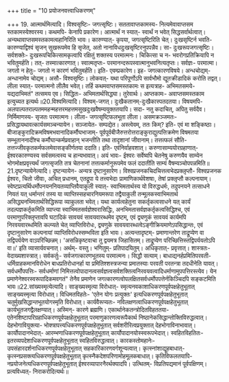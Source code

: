 +++
title = "10 प्रयोजनवत्त्वाधिकरणम्"

+++
19. आत्मार्थमित्यादि। विश्वसृष्टिः- जगत्सृष्टिः। सततावाप्तकामस्य- नित्यमेवावाप्तसम स्तकामस्येश्वरस्य। कथमपि- केनापि प्रकारेण। आत्मार्थं न स्यात्- स्वार्थं न भवेत् सिद्धसर्वार्थत्वात्। अन्यथावाप्तसमस्तकामत्वहानिरिति भावः। कारुण्यात्- कृपया, जगत्सृष्टिरिति चेत्। दुःखसृष्टिर्न भवति- कारुण्याद्विश्वं सृजन् सुखरूपमेव हि सृजेत्, अतो नानाविधदुःखसृष्टिरनुपपन्नैव। सा- दुःखरूपजगत्सृष्टिः। सर्वशक्तेः- दुःखरूपचिकित्सामकृत्वापि रक्षितुं शक्तस्य परमात्मनः। चिकित्सा च न- भवरोगप्रतिक्रियापि न भवितुमर्हति। तत्- तस्मात्कारणात्। स्वात्मतृप्तः- परमानन्दरूपस्वात्मानुभवनित्यतृप्तः। सर्वज्ञः- परमात्मा। जगतो न हेतुः- जगतो न कारणं भवितुमर्हति। इति- एवम्प्रकारेण। इह- जगत्कारणविषये। अन्धचोद्यम्- अन्धानामेव चोद्यम्। असौ- विश्वसृष्टिः। लोकवत्- यथा परिपूर्णोऽपि सार्वभौमो द्यूतक्रीडादिकं करोति तद्वत्। लीला स्यात्- परमात्मनो लीलैव भवेत्। तर्हि कथमवाप्तसमस्तकामः स इत्यत्राह- अभिमतसमये- यद्यदाभिमतं" तत्समय एव। सिद्धितः- अभिमतार्थसिद्ध्या। तुरेवार्थः। आप्तकामः- अवाप्तसमस्तकाम इत्युच्यत इत्यर्थः॥20.विश्वमित्यादि। विश्वम्-जगत्। दुःखैकतानम्-दुःखैकास्पतदतया। विषयमपि- अलपाल्पतराल्पतममहन्महत्तरमहत्तमसुखदुःखवैषम्ययुक्ततयापि। सदा- नतु कदाचित्, अपितु सर्वदैव। निर्मिमाणस्य- सृजतः परमात्मनः। लीला- जगत्सृष्टिफलभूता लीला। असमक्रञ्जमतः- प्रसिद्धायथावत्कार्यसमञ्चन्यायेन। सञ्जायेत- सम्पद्येत। अस्त्वेवम्, ततः किम्? इति- एवं मा शङ्किष्ठाः। बीजाङ्कुरादिक्रमविषमभवानादिकर्मौघभाजाम्- पूर्वपूर्वबीजैरुत्तरोत्तराङ्कुराद्युत्पत्तिक्रमेण विषमतया सम्भूताननादींश्च कर्मौघान्कर्मप्रवाहान् भजन्तीति तथा तादृशानां जीवानाम्। तत्तत्फलं सौति- तत्तज्जीवकृतकर्मफलमेवासङ्कीर्णतया ददाति। इति- एवंनिर्वाहवशात्। करुणासाम्ययोरग्रहाणात्- ईश्वरकारुण्यस्य सर्वसमत्वस्य च हान्यभावात्। अयं भावः- ईश्वरः सर्वेष्वपि चेतनेषु करुणयैव साम्येन भोगमोक्षप्रवृत्त्यर्थं जगत्सृजति तत्र चेतनानां तत्तत्कर्मानुरूपमेव फलं ददातीति साम्यं वैषम्यञ्चोपपन्नमिति॥21.दृष्टन्यायेनेत्यादि। दृष्टन्यायेन- अन्यत्र दृष्टानुसारेण। विश्वप्रजनकचिदचित्तत्वभेदप्रक्लृप्तौ- विश्वप्रजनक ईश्वरः, चितो जीवाः, अचित् प्रधानम्, एतद्रूपा ये तत्त्वभेदाः प्रामाणिकार्थवेशषाः, तेषां प्रक्लृप्तौ कल्पनायाम्। स्वेष्टप्रत्यर्थिधर्मोपनयननियतव्याप्तिवैयाकुली स्यात्- स्वाभिमतार्थस्य यो विरुद्धधर्मः, तदुपनयने तत्साधने नियतं यत् धर्मान्तरं तस्य या व्याप्तिस्सहचारनियमरूपा तद्वैयाकुली तन्मूलकस्वाभिमतार्थ असिद्ध्यनभिमतार्थसिद्धिरूपा व्याकुलता भवेत्। यथा कार्यत्वहेतुना सकर्तृकत्वसाधने यत् कार्यं तदल्पज्ञकर्तृकमिति व्याप्त्या स्वाभिमतसर्वज्ञेश्वरासिद्धिः, अनभिमतासर्वज्ञकर्तृकत्वसिद्धिश्च, एवं परमाणुपरिक्लृप्तावपि घटादिकं सावयवं सावयवारब्धमेव दृष्टम्, एवं द्व्यणुकं सावयवं कार्यमपि निरवयवारब्धमिति कल्प्यते चेत् व्याप्तिविरोधः, द्व्यणुके सावयवारब्धत्वेऽङ्गीक्रियमाणेऽपसिद्धान्तः, एवं दृष्टानुसारेण कल्पनायां व्याप्तिविरोधस्सम्भविता इति भावः। अत्यन्तादृष्टम्- प्रमाणान्तरेण ताद्रूप्येण वा तद्विपर्ययेण वाऽपरिच्छिन्नम्। 'असन्निकृष्टवाचा तु द्वयमत्र जिहासितम्। ताद्रूप्येण परिच्छित्तिस्तद्विपर्ययतोऽपि वा॥' इति व्यासार्यवचनात्। अर्थम्- वस्तु। भणितुम्- प्रतिपादयितुम्। अधिकृतात्- प्रवृत्तात्। शास्त्रतः- वेदाख्यशास्त्रात्। सर्वकर्तुः- सर्वजगत्कारणभूतस्य परमात्मनः। सिद्धौ सत्याम्। बाधाद्यनर्हप्रमितिपरवती- धर्मिग्राहकमानविरोधेन बाधप्रतिरोधानर्हा या प्रमितिश्शस्त्रजन्या प्रमातस्याः परवती परतन्त्रा तदधीनेति यावत्। सर्वधर्मोपपत्तिः- सर्वधर्माणां निमित्तत्वोपादानत्वसर्वज्ञत्वसर्वशक्तित्वनिरवयवत्वादिधर्माणामुपपत्तिरस्त्येव। येन प्रमाणेनेश्वरस्वरूपादिकमवगतं" तेनैव प्रमाणेन जगत्कारणत्वोपलक्षितसर्वधर्मोपपत्तेर्नकिञ्चिदपि सङ्कटमिति भावः॥22.सांख्यस्मृत्येत्यादि। साङ्ख्यस्मृत्या विरोधात्- स्मृत्यनवकाशाधिकरणपूर्वपक्षहेतुभूतात् साङ्ख्यस्मृत्या विरोधात्। विधिमतविहतेः- 'एतेन योगः प्रत्युक्तः' इत्यधिकरणपूर्वपक्षहेतुभूतात् चतुर्मुखसिद्धान्तभूतयोगस्मृति विरोधात्। कार्यवैरूप्यतः- नविलक्षणत्वाधिकरणपूर्वपक्षहेतुभूतात् कार्यभूतजगद्वैलक्षण्यात्। अस्मिन्- कारणे ब्रह्मणि। एकार्थानेकतन्त्रोदितविहततया- एतेनशिष्टापरिग्रहाधिकरणपूर्वपक्षहेतुभूतात् परमाणुकारणत्वरूपैकार्थ निष्ठानेकसिद्धान्तोक्तिविरुद्धत्वात्। देहभोगावियुक्त्या- भोक्त्रापत्त्यधिकरणपूर्वपक्षहेतुभूतात् सर्वशरीरित्वप्रयुक्तात् देहभोगाविनाभावात्। कार्योपादानभेदात्- आरम्भणाधिकरणपूर्वपक्षहेतुभूतात् कार्योपादानयोस्स्वरूपभेदात्। स्वहितविहतितः- इतरव्यपदेशाधिकरणपूर्वपक्षहेतुभूतात् स्वहितविरुद्धत्वात्। कारकस्तोमहानेः- उपसंहारदर्शनाधिकरणपूर्वपक्षहेतुभूतात् सहकारिकारणवर्गशून्यत्वात्। कृत्स्नांशाद्यूहबाधात्- कृत्स्नप्रसक्त्यधिकरणपूर्वपक्षहेतुभूतात् कृत्स्नैकदेशपरिणामोहमूलकबाधात्। कृतिविफलतयापि- नप्रयोजनेत्यधिकरणपूर्वपक्षहेतुभूतात् ईश्वरव्यापारनैरर्थक्यादपि। उत्थितम्- विप्रतिपद्यमानं पूर्वपक्षिणम्। प्रत्यविध्यत्- निराकरोदित्यर्थः॥